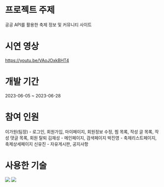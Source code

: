# 프로젝트 주제
공공 API를 활용한 축제 정보 및 커뮤니티 사이트

# 시연 영상
https://youtu.be/VAoJOxkBHT4

# 개발 기간
2023-06-05 ~ 2023-06-28

# 참여 인원
이가원(팀장) - 로그인, 회원가입, 마이페이지, 회원정보 수정, 찜 목록, 작성 글 목록, 작성 댓글 목록, 회원 탈퇴
김재성 - 메인페이지, 검색페이지
박진영 - 축제리스트페이지, 축제상세페이지
신유진 - 자유게시판, 공지사항

# 사용한 기술
<img src="https://img.shields.io/badge/PHP-777BB4?style=flat-square&logo=php&logoColor=white"/>
<img src="https://img.shields.io/badge/MariaDB-003545?style=flat-square&logo=mariaDB&logoColor=white"/>